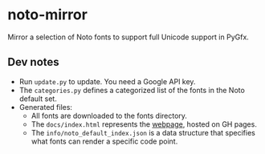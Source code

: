 # noto-mirror

Mirror a selection of Noto fonts to support full Unicode support in PyGfx.

## Dev notes

* Run `update.py` to update. You need a Google API key.
* The `categories.py` defines a categorized list of the fonts in the Noto default set.
* Generated files:
    * All fonts are downloaded to the fonts directory.
    * The `docs/index.html` represents the [webpage](https://pygfx.github.io/noto-mirror/), hosted on GH pages.
    * The `info/noto_default_index.json` is a data structure that specifies what fonts
      can render a specific code point.
